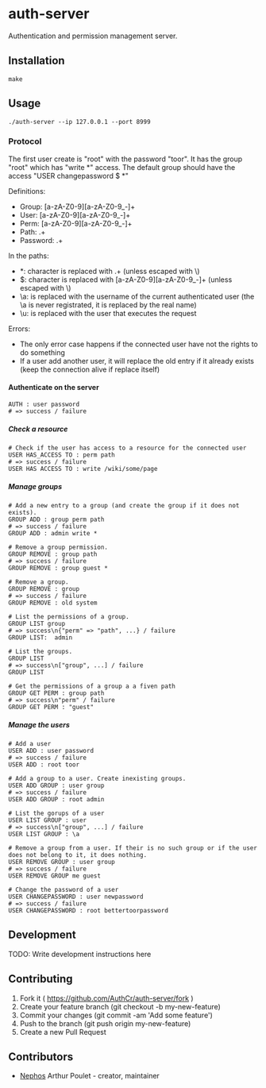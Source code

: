 # auth-server

Authentication and permission management server.

## Installation

    make

## Usage

    ./auth-server --ip 127.0.0.1 --port 8999

### Protocol

The first user create is "root" with the password "toor". It has the group "root" which has "write \*" access.
The default group should have the access "USER changepassword \$ \*"


Definitions:

* Group: \[a-zA-Z0-9][a-zA-Z0-9_-]+
* User: \[a-zA-Z0-9][a-zA-Z0-9_-]+
* Perm: \[a-zA-Z0-9][a-zA-Z0-9_-]+
* Path: .+
* Password: .+

In the paths:

* \*: character is replaced with .+ (unless escaped with \\)
* \$: character is replaced with \[a-zA-Z0-9][a-zA-Z0-9_-]+ (unless escaped with \\)
* \a: is replaced with the username of the current authenticated user (the \a is never registrated, it is replaced by the real name)
* \u: is replaced with the user that executes the request

Errors:

* The only error case happens if the connected user have not the rights to do something
* If a user add another user, it will replace the old entry if it already exists (keep the connection alive if replace itself)

#### Authenticate on the server

    AUTH : user password
    # => success / failure

##### Check a resource

    # Check if the user has access to a resource for the connected user
    USER HAS_ACCESS TO : perm path
    # => success / failure
    USER HAS ACCESS TO : write /wiki/some/page

##### Manage groups

    # Add a new entry to a group (and create the group if it does not exists).
    GROUP ADD : group perm path
    # => success / failure
    GROUP ADD : admin write *

    # Remove a group permission.
    GROUP REMOVE : group path
    # => success / failure
    GROUP REMOVE : group guest *

    # Remove a group.
    GROUP REMOVE : group
    # => success / failure
    GROUP REMOVE : old system

    # List the permissions of a group.
    GROUP LIST group
    # => success\n{"perm" => "path", ...} / failure
    GROUP LIST:  admin

    # List the groups.
    GROUP LIST
    # => success\n["group", ...] / failure
    GROUP LIST

    # Get the permissions of a group a a fiven path
    GROUP GET PERM : group path
    # => success\n"perm" / failure
    GROUP GET PERM : "guest"

##### Manage the users

    # Add a user
    USER ADD : user password
    # => success / failure
    USER ADD : root toor

    # Add a group to a user. Create inexisting groups.
    USER ADD GROUP : user group
    # => success / failure
    USER ADD GROUP : root admin

    # List the gorups of a user
    USER LIST GROUP : user
    # => success\n["group", ...] / failure
    USER LIST GROUP : \a

    # Remove a group from a user. If their is no such group or if the user does not belong to it, it does nothing.
    USER REMOVE GROUP : user group
    # => success / failure
    USER REMOVE GROUP me guest

    # Change the password of a user
    USER CHANGEPASSWORD : user newpassword
    # => success / failure
    USER CHANGEPASSWORD : root bettertoorpassword


## Development

TODO: Write development instructions here

## Contributing

1. Fork it ( https://github.com/AuthCr/auth-server/fork )
2. Create your feature branch (git checkout -b my-new-feature)
3. Commit your changes (git commit -am 'Add some feature')
4. Push to the branch (git push origin my-new-feature)
5. Create a new Pull Request

## Contributors

- [Nephos](https://github.com/Nephos) Arthur Poulet - creator, maintainer
